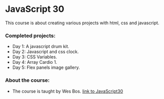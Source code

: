 # JavaScript 30

This course is about creating various projects with html, css and javascript.

### Completed projects:

* Day 1: A javascript drum kit.
* Day 2: Javascript and css clock.
* Day 3: CSS Variables.
* Day 4: Array Cardio 1.
* Day 5: Flex panels image gallery.

### About the course:

* The course is taught by Wes Bos. [link to JavaScript30](https://javascript30.com/)
